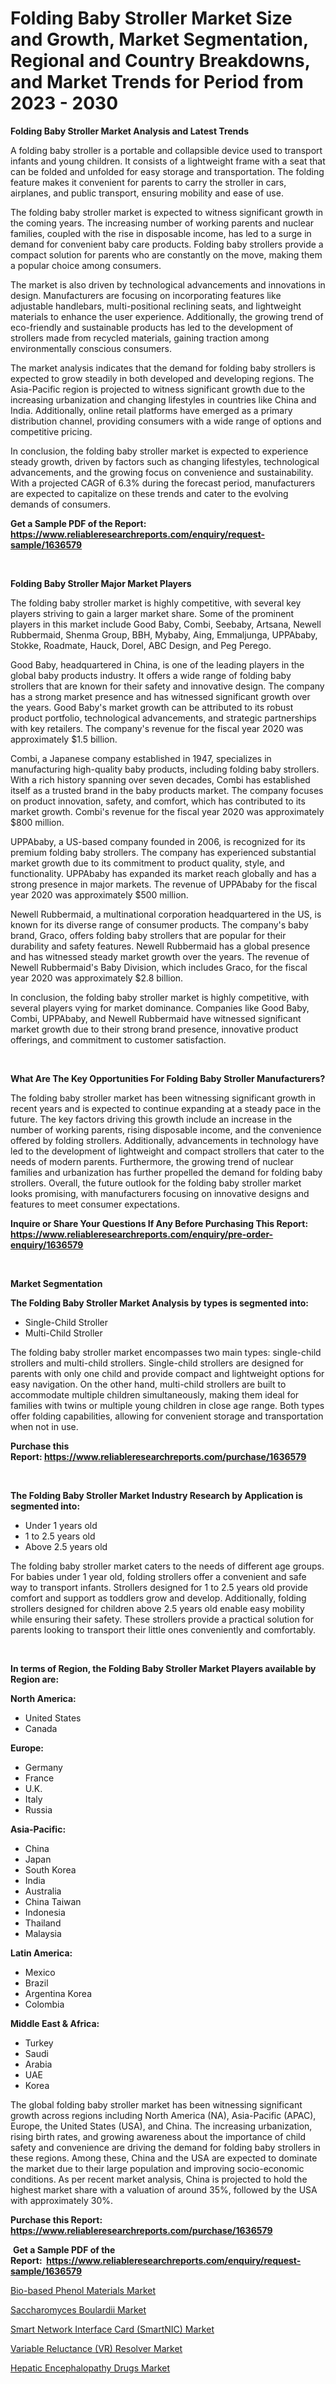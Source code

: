 <p><h1>Folding Baby Stroller Market Size and Growth, Market Segmentation, Regional and Country Breakdowns, and Market Trends for Period from 2023 -  2030</h1></p><p><strong>Folding Baby Stroller Market Analysis and Latest Trends</strong></p>
<p><p>A folding baby stroller is a portable and collapsible device used to transport infants and young children. It consists of a lightweight frame with a seat that can be folded and unfolded for easy storage and transportation. The folding feature makes it convenient for parents to carry the stroller in cars, airplanes, and public transport, ensuring mobility and ease of use.</p><p>The folding baby stroller market is expected to witness significant growth in the coming years. The increasing number of working parents and nuclear families, coupled with the rise in disposable income, has led to a surge in demand for convenient baby care products. Folding baby strollers provide a compact solution for parents who are constantly on the move, making them a popular choice among consumers.</p><p>The market is also driven by technological advancements and innovations in design. Manufacturers are focusing on incorporating features like adjustable handlebars, multi-positional reclining seats, and lightweight materials to enhance the user experience. Additionally, the growing trend of eco-friendly and sustainable products has led to the development of strollers made from recycled materials, gaining traction among environmentally conscious consumers.</p><p>The market analysis indicates that the demand for folding baby strollers is expected to grow steadily in both developed and developing regions. The Asia-Pacific region is projected to witness significant growth due to the increasing urbanization and changing lifestyles in countries like China and India. Additionally, online retail platforms have emerged as a primary distribution channel, providing consumers with a wide range of options and competitive pricing.</p><p>In conclusion, the folding baby stroller market is expected to experience steady growth, driven by factors such as changing lifestyles, technological advancements, and the growing focus on convenience and sustainability. With a projected CAGR of 6.3% during the forecast period, manufacturers are expected to capitalize on these trends and cater to the evolving demands of consumers.</p></p>
<p><strong>Get a Sample PDF of the Report:&nbsp; <a href="https://www.reliableresearchreports.com/enquiry/request-sample/1636579">https://www.reliableresearchreports.com/enquiry/request-sample/1636579</a></strong></p>
<p>&nbsp;</p>
<p><strong>Folding Baby Stroller Major Market Players</strong></p>
<p><p>The folding baby stroller market is highly competitive, with several key players striving to gain a larger market share. Some of the prominent players in this market include Good Baby, Combi, Seebaby, Artsana, Newell Rubbermaid, Shenma Group, BBH, Mybaby, Aing, Emmaljunga, UPPAbaby, Stokke, Roadmate, Hauck, Dorel, ABC Design, and Peg Perego.</p><p>Good Baby, headquartered in China, is one of the leading players in the global baby products industry. It offers a wide range of folding baby strollers that are known for their safety and innovative design. The company has a strong market presence and has witnessed significant growth over the years. Good Baby's market growth can be attributed to its robust product portfolio, technological advancements, and strategic partnerships with key retailers. The company's revenue for the fiscal year 2020 was approximately $1.5 billion.</p><p>Combi, a Japanese company established in 1947, specializes in manufacturing high-quality baby products, including folding baby strollers. With a rich history spanning over seven decades, Combi has established itself as a trusted brand in the baby products market. The company focuses on product innovation, safety, and comfort, which has contributed to its market growth. Combi's revenue for the fiscal year 2020 was approximately $800 million.</p><p>UPPAbaby, a US-based company founded in 2006, is recognized for its premium folding baby strollers. The company has experienced substantial market growth due to its commitment to product quality, style, and functionality. UPPAbaby has expanded its market reach globally and has a strong presence in major markets. The revenue of UPPAbaby for the fiscal year 2020 was approximately $500 million.</p><p>Newell Rubbermaid, a multinational corporation headquartered in the US, is known for its diverse range of consumer products. The company's baby brand, Graco, offers folding baby strollers that are popular for their durability and safety features. Newell Rubbermaid has a global presence and has witnessed steady market growth over the years. The revenue of Newell Rubbermaid's Baby Division, which includes Graco, for the fiscal year 2020 was approximately $2.8 billion.</p><p>In conclusion, the folding baby stroller market is highly competitive, with several players vying for market dominance. Companies like Good Baby, Combi, UPPAbaby, and Newell Rubbermaid have witnessed significant market growth due to their strong brand presence, innovative product offerings, and commitment to customer satisfaction.</p></p>
<p>&nbsp;</p>
<p><strong>What Are The Key Opportunities For Folding Baby Stroller Manufacturers?</strong></p>
<p><p>The folding baby stroller market has been witnessing significant growth in recent years and is expected to continue expanding at a steady pace in the future. The key factors driving this growth include an increase in the number of working parents, rising disposable income, and the convenience offered by folding strollers. Additionally, advancements in technology have led to the development of lightweight and compact strollers that cater to the needs of modern parents. Furthermore, the growing trend of nuclear families and urbanization has further propelled the demand for folding baby strollers. Overall, the future outlook for the folding baby stroller market looks promising, with manufacturers focusing on innovative designs and features to meet consumer expectations.</p></p>
<p><strong>Inquire or Share Your Questions If Any Before Purchasing This Report: <a href="https://www.reliableresearchreports.com/enquiry/pre-order-enquiry/1636579">https://www.reliableresearchreports.com/enquiry/pre-order-enquiry/1636579</a></strong></p>
<p>&nbsp;</p>
<p><strong>Market Segmentation</strong></p>
<p><strong>The Folding Baby Stroller Market Analysis by types is segmented into:</strong></p>
<p><ul><li>Single-Child Stroller</li><li>Multi-Child Stroller</li></ul></p>
<p><p>The folding baby stroller market encompasses two main types: single-child strollers and multi-child strollers. Single-child strollers are designed for parents with only one child and provide compact and lightweight options for easy navigation. On the other hand, multi-child strollers are built to accommodate multiple children simultaneously, making them ideal for families with twins or multiple young children in close age range. Both types offer folding capabilities, allowing for convenient storage and transportation when not in use.</p></p>
<p><strong>Purchase this Report:&nbsp;<a href="https://www.reliableresearchreports.com/purchase/1636579">https://www.reliableresearchreports.com/purchase/1636579</a></strong></p>
<p>&nbsp;</p>
<p><strong>The Folding Baby Stroller Market Industry Research by Application is segmented into:</strong></p>
<p><ul><li>Under 1 years old</li><li>1 to 2.5 years old</li><li>Above 2.5 years old</li></ul></p>
<p><p>The folding baby stroller market caters to the needs of different age groups. For babies under 1 year old, folding strollers offer a convenient and safe way to transport infants. Strollers designed for 1 to 2.5 years old provide comfort and support as toddlers grow and develop. Additionally, folding strollers designed for children above 2.5 years old enable easy mobility while ensuring their safety. These strollers provide a practical solution for parents looking to transport their little ones conveniently and comfortably.</p></p>
<p>&nbsp;</p>
<p><strong>In terms of Region, the Folding Baby Stroller Market Players available by Region are:</strong></p>
<p>
    <p> <strong> North America: </strong>
        <ul>
            <li>United States</li>
            <li>Canada</li>
        </ul>
        </p> 
    <p> <strong> Europe: </strong>
        <ul>
            <li>Germany</li>
            <li>France</li>
            <li>U.K.</li>
            <li>Italy</li>
            <li>Russia</li>
        </ul>
        </p> 
    <p> <strong> Asia-Pacific: </strong>
        <ul>
            <li>China</li>
            <li>Japan</li>
            <li>South Korea</li>
            <li>India</li>
            <li>Australia</li>
            <li>China Taiwan</li>
            <li>Indonesia</li>
            <li>Thailand</li>
            <li>Malaysia</li>
        </ul>
        </p> 
    <p> <strong> Latin America: </strong>
        <ul>
            <li>Mexico</li>
            <li>Brazil</li>
            <li>Argentina Korea</li>
            <li>Colombia</li>
        </ul>
        </p> 
    <p> <strong> Middle East & Africa: </strong>
        <ul>
            <li>Turkey</li>
            <li>Saudi</li>
            <li>Arabia</li>
            <li>UAE</li>
            <li>Korea</li>
        </ul>
    </p>
    </p>
<p><p>The global folding baby stroller market has been witnessing significant growth across regions including North America (NA), Asia-Pacific (APAC), Europe, the United States (USA), and China. The increasing urbanization, rising birth rates, and growing awareness about the importance of child safety and convenience are driving the demand for folding baby strollers in these regions. Among these, China and the USA are expected to dominate the market due to their large population and improving socio-economic conditions. As per recent market analysis, China is projected to hold the highest market share with a valuation of around 35%, followed by the USA with approximately 30%.</p></p>
<p><strong>Purchase this Report: <a href="https://www.reliableresearchreports.com/purchase/1636579">https://www.reliableresearchreports.com/purchase/1636579</a></strong></p>
<p>&nbsp;<strong>Get a Sample PDF of the Report:&nbsp;&nbsp;<a href="https://www.reliableresearchreports.com/enquiry/request-sample/1636579">https://www.reliableresearchreports.com/enquiry/request-sample/1636579</a></strong></p>
<p><strong></strong></p>
<p><p><a href="https://www.linkedin.com/pulse/decoding-bio-based-phenol-materials-market-deep-dive-latest-ocate/">Bio-based Phenol Materials Market</a></p><p><a href="https://medium.com/@fire.honor.safe/saccharomyces-boulardii-market-research-report-its-history-and-forecast-2023-to-2030-5584f11edf64">Saccharomyces Boulardii Market</a></p><p><a href="https://www.linkedin.com/pulse/smart-network-interface-card-smartnic-market-share-amp-7yagc/">Smart Network Interface Card (SmartNIC) Market</a></p><p><a href="https://www.linkedin.com/pulse/variable-reluctance-vr-resolver-market-challenges-opportunities-uuw6e/">Variable Reluctance (VR) Resolver Market</a></p><p><a href="https://medium.com/@bank.build.unity/hepatic-encephalopathy-drugs-market-focuses-on-market-share-size-and-projected-forecast-till-2030-545b793d275a">Hepatic Encephalopathy Drugs Market</a></p></p>
